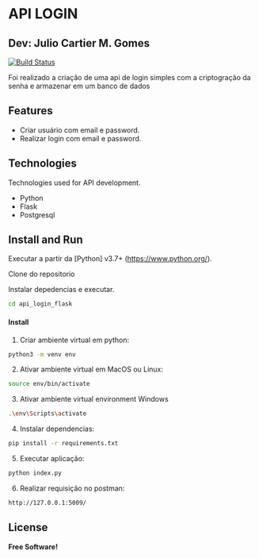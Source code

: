 # API LOGIN
## Dev: Julio Cartier M. Gomes


[![Build Status](https://travis-ci.org/joemccann/dillinger.svg?branch=master)](https://travis-ci.org/joemccann/dillinger)

Foi realizado a criação de uma api de login simples com a criptogração da senha e armazenar em um banco de dados

## Features

- Criar usuário com email e password.
- Realizar login com email e password.

## Technologies

Technologies used for API development.
- Python
- Flask
- Postgresql



## Install and Run

Executar a partir da [Python] v3.7+ (https://www.python.org/).

Clone do repositorio

Instalar depedencias e executar.

```sh
cd api_login_flask
```

#### Install

1. Criar ambiente virtual em python:
```sh
python3 -m venv env
```
2. Ativar ambiente virtual em MacOS ou Linux:
```sh
source env/bin/activate
```
3. Ativar ambiente virtual environment Windows

```sh
.\env\Scripts\activate
```

4. Instalar dependencias:

```sh
pip install -r requirements.txt
```

5. Executar aplicação:
```sh
python index.py
```

6.  Realizar requisição no postman:
```sh
http://127.0.0.1:5009/
```

## License

**Free Software!**